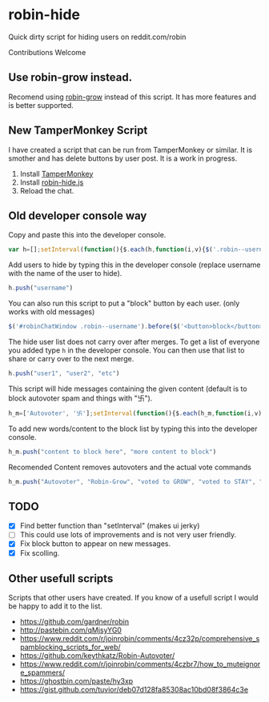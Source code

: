 # robin-hide
Quick dirty script for hiding users on reddit.com/robin

Contributions Welcome

## Use robin-grow instead.

Recomend using [robin-grow](https://github.com/vartan/robin-grow) instead of this script. It has more features and is better supported. 

## New TamperMonkey Script

I have created a script that can be run from TamperMonkey or similar. It is smother and has delete buttons by user post. It is a work in progress.


1. Install [TamperMonkey](https://tampermonkey.net/)
2. Install [robin-hide.js](https://github.com/pernicat/robin-hide/raw/master/robin-hide.user.js)
3. Reload the chat.

## Old developer console way

Copy and paste this into the developer console.

```javascript
var h=[];setInterval(function(){$.each(h,function(i,v){$('.robin--username:contains('+v+')').parent().remove();});},100);
```

Add users to hide by typing this in the developer console (replace username with the name of the user to hide).

```javascript
h.push("username")
```

You can also run this script to put a "block" button by each user. (only works with old messages)
```javascript
$('#robinChatWindow .robin--username').before($('<button>block</button>').click(function(){h.push($(this).siblings('.robin--username').text())}));
```

The hide user list does not carry over after merges. To get a list of everyone you added type `h` in the developer console. You can then use that list to share or carry over to the next merge.

```javascript
h.push("user1", "user2", "etc")
```

This script will hide messages containing the given content (default is to block autovoter spam and things with "卐").

```javascript
h_m=['Autovoter', '卐'];setInterval(function(){$.each(h_m,function(i,v){$(".robin-message--message:contains("+v+")").parent().remove()})},100)
```

To add new words/content to the block list by typing this into the developer console.
```javascript
h_m.push("content to block here", "more content to block")
```

Recomended Content removes autovoters and the actual vote commands
```javascript
h_m.push("Autovoter", "Robin-Grow", "voted to GROW", "voted to STAY", "voted to ABANDON")
```


## TODO

- [x] Find better function than "setInterval" (makes ui jerky)
- [ ] This could use lots of improvements and is not very user friendly.
- [x] Fix block button to appear on new messages.
- [x] Fix scolling.

## Other usefull scripts

Scripts that other users have created. If you know of a usefull script I would be happy to add it to the list.

- https://github.com/gardner/robin
- http://pastebin.com/qMjsyYG0
- https://www.reddit.com/r/joinrobin/comments/4cz32p/comprehensive_spamblocking_scripts_for_web/
- https://github.com/keythkatz/Robin-Autovoter/
- https://www.reddit.com/r/joinrobin/comments/4czbr7/how_to_muteignore_spammers/
- https://ghostbin.com/paste/hy3xp
- https://gist.github.com/tuvior/deb07d128fa85308ac10bd08f3864c3e
